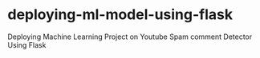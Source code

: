 # deploying-ml-model-using-flask
Deploying Machine Learning Project on Youtube Spam comment Detector Using Flask
